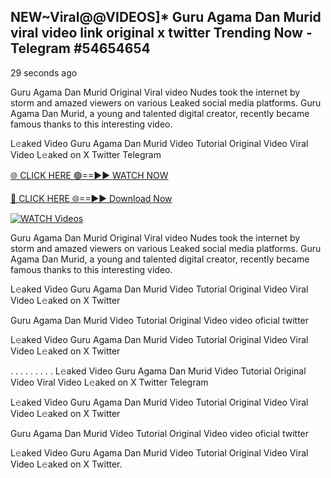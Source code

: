 ## NEW~Viral@@VIDEOS]* Guru Agama Dan Murid viral video link original x twitter Trending Now  - Telegram #54654654

29 seconds ago

Guru Agama Dan Murid Original Viral video Nudes took the internet by storm and amazed viewers on various Leaked social media platforms. Guru Agama Dan Murid, a young and talented digital creator, recently became famous thanks to this interesting video.

L𝚎aked Video Guru Agama Dan Murid Video Tutorial Original Video Viral Video L𝚎aked on X Twitter Telegram

[🌐 CLICK HERE 🟢==►► WATCH NOW](https://aztvl.blogspot.com/2025/02/leaked.html)

[🔴 CLICK HERE 🌐==►► Download Now](https://aztvl.blogspot.com/2025/02/leaked.html)

[![WATCH Videos](https://i.imgur.com/dJHk4Zq.gif)](https://aztvl.blogspot.com/2025/02/leaked.html)

Guru Agama Dan Murid Original Viral video Nudes took the internet by storm and amazed viewers on various Leaked social media platforms. Guru Agama Dan Murid, a young and talented digital creator, recently became famous thanks to this interesting video.

L𝚎aked Video Guru Agama Dan Murid Video Tutorial Original Video Viral Video L𝚎aked on X Twitter

Guru Agama Dan Murid Video Tutorial Original Video video oficial twitter

L𝚎aked Video Guru Agama Dan Murid Video Tutorial Original Video Viral Video L𝚎aked on X Twitter

. . . . . . . . . L𝚎aked Video Guru Agama Dan Murid Video Tutorial Original Video Viral Video L𝚎aked on X Twitter Telegram

L𝚎aked Video Guru Agama Dan Murid Video Tutorial Original Video Viral Video L𝚎aked on X Twitter

Guru Agama Dan Murid Video Tutorial Original Video video oficial twitter

L𝚎aked Video Guru Agama Dan Murid Video Tutorial Original Video Viral Video L𝚎aked on X Twitter.